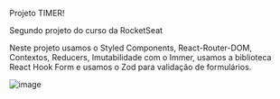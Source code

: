 
Projeto TIMER!

Segundo projeto do curso da RocketSeat

Neste projeto usamos o Styled Components, React-Router-DOM, Contextos, Reducers, Imutabilidade com o Immer, usamos a biblioteca React Hook Form e usamos o Zod para validação de formulários.

![image](https://github.com/LeticiaRosa/02-ignite-timer/assets/37852713/824b56da-b32d-4819-aaff-392112a182cf)


